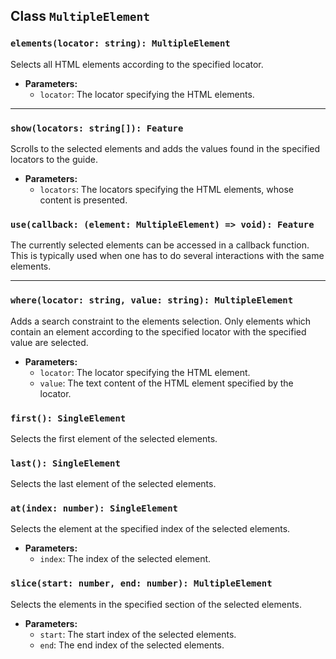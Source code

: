 ## Class `MultipleElement`

### `elements(locator: string): MultipleElement`

Selects all HTML elements according to the specified locator.

- **Parameters:**
  - `locator`: The locator specifying the HTML elements.

---

### `show(locators: string[]): Feature`

Scrolls to the selected elements and adds the values found in the specified locators to the guide.

- **Parameters:**
  - `locators`: The locators specifying the HTML elements, whose content is presented.

### `use(callback: (element: MultipleElement) => void): Feature`

The currently selected elements can be accessed in a callback function. This is typically used when one has to do several interactions with the same elements.

---

### `where(locator: string, value: string): MultipleElement`

Adds a search constraint to the elements selection. Only elements which contain an element according to the specified locator with the specified value are selected.

- **Parameters:**
  - `locator`: The locator specifying the HTML element.
  - `value`: The text content of the HTML element specified by the locator.

### `first(): SingleElement`

Selects the first element of the selected elements.

### `last(): SingleElement`

Selects the last element of the selected elements.

### `at(index: number): SingleElement`

Selects the element at the specified index of the selected elements.

- **Parameters:**
  - `index`: The index of the selected element.

### `slice(start: number, end: number): MultipleElement`

Selects the elements in the specified section of the selected elements.

- **Parameters:**
  - `start`: The start index of the selected elements.
  - `end`: The end index of the selected elements.
